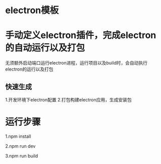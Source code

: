 # electron模板
# 手动定义electron插件，完成electron的自动运行以及打包
 无须额外启动端口运行electron进程，运行项目以及build时，会自动执行electron的运行以及打包
## 快速生成
1.开发环境下electron配置
2.打包构建electron应用，生成安装包

# 运行步骤
1.npm install

2.npm run dev 

3.npm run build
